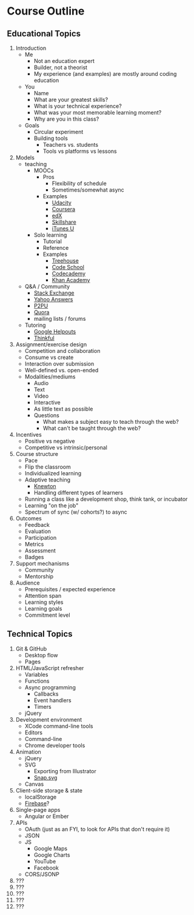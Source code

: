 # Course Outline

## Educational Topics

1. Introduction
    * Me
        * Not an education expert
        * Builder, not a theorist
        * My experience (and examples) are mostly around coding education
    * You
        * Name
        * What are your greatest skills?
        * What is your technical experience?
        * What was your most memorable learning moment?
        * Why are you in this class?
    * Goals
        * Circular experiment
        * Building tools
            * Teachers vs. students
            * Tools vs platforms vs lessons
1. Models
    * teaching
        * MOOCs
            * Pros
                * Flexibility of schedule
                * Sometimes/somewhat async
            * Examples
                * [Udacity](https://www.udacity.com/)
                * [Coursera](https://www.coursera.org/)
                * [edX](https://www.edx.org/)
                * [Skillshare](http://www.skillshare.com/)
                * [iTunes U](https://itunes.apple.com/WebObjects/MZStore.woa/wa/viewGrouping?cc=us&id=27753&mt=10)
        * Solo learning
            * Tutorial
            * Reference
            * Examples
                * [Treehouse](http://teamtreehouse.com/)
                * [Code School](https://www.codeschool.com/)
                * [Codecademy](http://www.codecademy.com/)
                * [Khan Academy](https://www.khanacademy.org/)
    * Q&A / Community
        * [Stack Exchange](http://stackexchange.com/)
        * [Yahoo Answers](https://answers.yahoo.com/)
        * [P2PU](https://p2pu.org/)
        * [Quora](http://www.quora.com/)
        * mailing lists / forums
    * Tutoring
        * [Google Helpouts](https://helpouts.google.com/)
        * [Thinkful](http://www.thinkful.com/)
1. Assignment/exercise design
    * Competition and collaboration
    * Consume vs create
    * Interaction over submission
    * Well-defined vs. open-ended
    * Modalities/mediums
        * Audio
        * Text
        * Video
        * Interactive
        * As little text as possible
        * Questions
            * What makes a subject easy to teach through the web?
            * What can't be taught through the web?
1. Incentives
    * Positive vs negative
    * Competitive vs intrinsic/personal
1. Course structure
    * Pace
    * Flip the classroom
    * Individualized learning
    * Adaptive teaching
        * [Knewton](http://www.knewton.com/)
        * Handling different types of learners
    * Running a class like a development shop, think tank, or incubator
    * Learning "on the job"
    * Spectrum of sync (w/ cohorts?) to async
1. Outcomes
    * Feedback
    * Evaluation
    * Participation
    * Metrics
    * Assessment
    * Badges
1. Support mechanisms
    * Community
    * Mentorship
1. Audience
    * Prerequisites / expected experience
    * Attention span
    * Learning styles
    * Learning goals
    * Commitment level

## Technical Topics

1. Git & GitHub
    * Desktop flow
    * Pages
1. HTML/JavaScript refresher
    * Variables
    * Functions
    * Async programming
        * Callbacks
        * Event handlers
        * Timers
    * jQuery
1. Development environment
    * XCode command-line tools
    * Editors
    * Command-line
    * Chrome developer tools
1. Animation
    * jQuery
    * SVG
        * Exporting from Illustrator
        * [Snap.svg](http://snapsvg.io/)
    * Canvas
1. Client-side storage & state
    * localStorage
    * [Firebase](https://www.firebase.com/)?
1. Single-page apps
    * Angular or Ember
1. APIs
    * OAuth (just as an FYI, to look for APIs that don't require it)
    * JSON
    * JS
        * Google Maps
        * Google Charts
        * YouTube
        * Facebook
    * CORS/JSONP
1. ???
1. ???
1. ???
1. ???
1. ???
